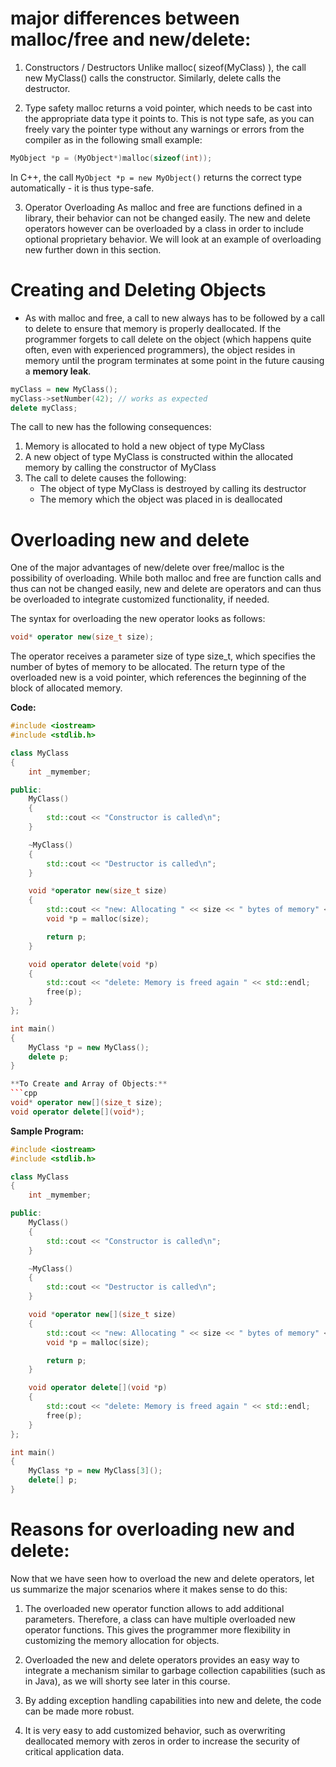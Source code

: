 # major differences between malloc/free and new/delete:

1. Constructors / Destructors Unlike malloc( sizeof(MyClass) ), the call new MyClass() calls the constructor. Similarly, delete calls the destructor.

2. Type safety malloc returns a void pointer, which needs to be cast into the appropriate data type it points to. This is not type safe, as you can freely vary the pointer type without any warnings or errors from the compiler as in the following small example: 

```cpp
MyObject *p = (MyObject*)malloc(sizeof(int));
```

In C++, the call `MyObject *p = new MyObject()` returns the correct type automatically - it is thus type-safe.

3. Operator Overloading As malloc and free are functions defined in a library, their behavior can not be changed easily. The new and delete operators however can be overloaded by a class in order to include optional proprietary behavior. We will look at an example of overloading new further down in this section.

# Creating and Deleting Objects
- As with malloc and free, a call to new always has to be followed by a call to delete to ensure that memory is properly deallocated. If the programmer forgets to call delete on the object (which happens quite often, even with experienced programmers), the object resides in memory until the program terminates at some point in the future causing a **memory leak**.

```cpp
myClass = new MyClass();
myClass->setNumber(42); // works as expected
delete myClass;
```

The call to new has the following consequences:

1. Memory is allocated to hold a new object of type MyClass
2. A new object of type MyClass is constructed within the allocated memory by calling the constructor of MyClass
3. The call to delete causes the following:
	- The object of type MyClass is destroyed by calling its destructor
	- The memory which the object was placed in is deallocated

# Overloading new and delete
One of the major advantages of new/delete over free/malloc is the possibility of overloading. While both malloc and free are function calls and thus can not be changed easily, new and delete are operators and can thus be overloaded to integrate customized functionality, if needed.

The syntax for overloading the new operator looks as follows:

```cpp
void* operator new(size_t size);
```

The operator receives a parameter size of type size_t, which specifies the number of bytes of memory to be allocated. The return type of the overloaded new is a void pointer, which references the beginning of the block of allocated memory.

**Code:**

```cpp
#include <iostream>
#include <stdlib.h>

class MyClass
{
    int _mymember;

public:
    MyClass()
    {
        std::cout << "Constructor is called\n";
    }

    ~MyClass()
    {
        std::cout << "Destructor is called\n";
    }

    void *operator new(size_t size)
    {
        std::cout << "new: Allocating " << size << " bytes of memory" << std::endl;
        void *p = malloc(size);

        return p;
    }

    void operator delete(void *p)
    {
        std::cout << "delete: Memory is freed again " << std::endl;
        free(p);
    }
};

int main()
{
    MyClass *p = new MyClass();
    delete p;
}

**To Create and Array of Objects:**
```cpp
void* operator new[](size_t size);
void operator delete[](void*);
```

**Sample Program:**

```cpp
#include <iostream>
#include <stdlib.h>

class MyClass
{
    int _mymember;

public:
    MyClass()
    {
        std::cout << "Constructor is called\n";
    }

    ~MyClass()
    {
        std::cout << "Destructor is called\n";
    }

    void *operator new[](size_t size)
    {
        std::cout << "new: Allocating " << size << " bytes of memory" << std::endl;
        void *p = malloc(size);

        return p;
    }

    void operator delete[](void *p)
    {
        std::cout << "delete: Memory is freed again " << std::endl;
        free(p);
    }
};

int main()
{
    MyClass *p = new MyClass[3]();
    delete[] p;
}
```

# Reasons for overloading new and delete:

Now that we have seen how to overload the new and delete operators, let us summarize the major scenarios where it makes sense to do this:

1. The overloaded new operator function allows to add additional parameters. Therefore, a class can have multiple overloaded new operator functions. This gives the programmer more flexibility in customizing the memory allocation for objects.

2. Overloaded the new and delete operators provides an easy way to integrate a mechanism similar to garbage collection capabilities (such as in Java), as we will shorty see later in this course.

3. By adding exception handling capabilities into new and delete, the code can be made more robust.

4. It is very easy to add customized behavior, such as overwriting deallocated memory with zeros in order to increase the security of critical application data.



